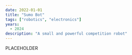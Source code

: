 ```yaml
---
date: 2022-01-01
title: "Sumo Bot"
tags: ["robotics", "electronics"]
years:
  - 2024
description: "A small and powerful competition robot"
---
```


PLACEHOLDER
